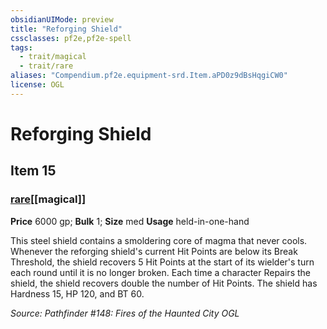 ```yaml
---
obsidianUIMode: preview
title: "Reforging Shield"
cssclasses: pf2e,pf2e-spell
tags:
  - trait/magical
  - trait/rare
aliases: "Compendium.pf2e.equipment-srd.Item.aPD0z9dBsHqgiCW0"
license: OGL
---
```

# Reforging Shield
## Item 15
### [rare](rare "Rare Rarity Trait")[[magical]]


**Price** 6000 gp; 
**Bulk** 1; **Size** med
**Usage** held-in-one-hand

This steel shield contains a smoldering core of magma that never cools. Whenever the reforging shield's current Hit Points are below its Break Threshold, the shield recovers 5 Hit Points at the start of its wielder's turn each round until it is no longer broken. Each time a character Repairs the shield, the shield recovers double the number of Hit Points. The shield has Hardness 15, HP 120, and BT 60.

*Source: Pathfinder #148: Fires of the Haunted City*
*OGL*
